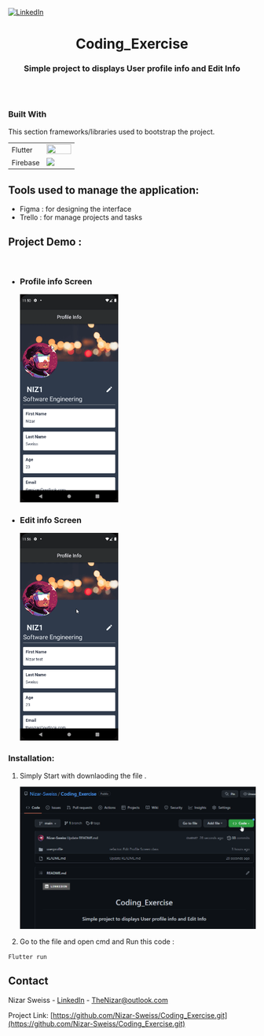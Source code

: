 [![LinkedIn][linkedin-shield]][linkedin-url]

<div align="center">
 <h1>
 <b>
Coding_Exercise</b></h1>
<h3>Simple project to displays User profile info and Edit Info</h3>

</div>

<br /> <br />

### Built With

This section frameworks/libraries used to bootstrap the project.

|          |                                                                                                             |
| -------- | ----------------------------------------------------------------------------------------------------------- |
| Flutter  | <img src="https://cdn.iconscout.com/icon/free/png-256/flutter-2752187-2285004.png" width="50" height="30%"> |
| Firebase | <img src="https://firebase.google.com/static/images/brand-guidelines/logo-logomark.png" width="50" >        |

## Tools used to manage the application:

- Figma : for designing the interface
- Trello : for manage projects and tasks

## Project Demo :

<br />

<ul>
  <li><h3>Profile info Screen</h3>
<img src="userprofile\images/pfpinfo.gif" width="200" > </li>
  <li><h3>Edit info Screen</h3>
<img src="userprofile\images/editinfo.gif" width="200" > </li>
  
</ul>

### Installation:

1. Simply Start with downlaoding the file .

   ![installation](userprofile\images/dw.gif)

1. Go to the file and open cmd and Run this code :

```
Flutter run
```

<!-- CONTACT -->

## Contact

Nizar Sweiss - [LinkedIn](https://www.linkedin.com/in/nizar-sweiss/) - TheNizar@outlook.com

Project Link: [https://github.com/Nizar-Sweiss/Coding_Exercise.git](https://github.com/Nizar-Sweiss/Coding_Exercise.git)

[linkedin-shield]: https://img.shields.io/badge/-LinkedIn-black.svg?style=for-the-badge&logo=linkedin&colorB=555
[linkedin-url]: https://www.linkedin.com/in/nizar-sweiss/
